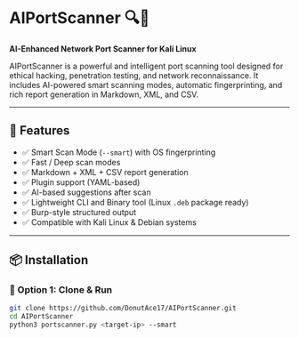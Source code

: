 # AIPortScanner 🔍🤖

**AI-Enhanced Network Port Scanner for Kali Linux**

AIPortScanner is a powerful and intelligent port scanning tool designed for ethical hacking, penetration testing, and network reconnaissance. It includes AI-powered smart scanning modes, automatic fingerprinting, and rich report generation in Markdown, XML, and CSV.

---

## 🚀 Features

- ✅ Smart Scan Mode (`--smart`) with OS fingerprinting
- ✅ Fast / Deep scan modes
- ✅ Markdown + XML + CSV report generation
- ✅ Plugin support (YAML-based)
- ✅ AI-based suggestions after scan
- ✅ Lightweight CLI and Binary tool (Linux `.deb` package ready)
- ✅ Burp-style structured output
- ✅ Compatible with Kali Linux & Debian systems

---

## 📦 Installation

### 📁 Option 1: Clone & Run
```bash
git clone https://github.com/DonutAce17/AIPortScanner.git
cd AIPortScanner
python3 portscanner.py <target-ip> --smart
